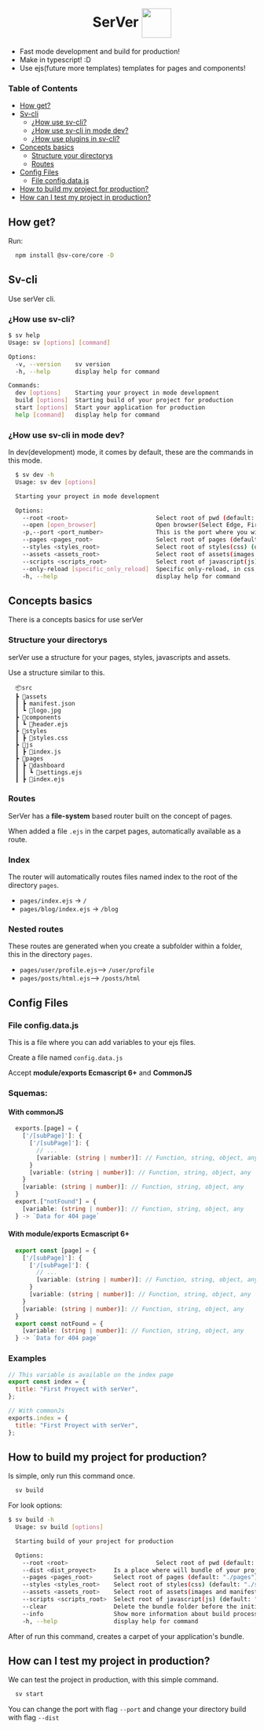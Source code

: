 <h1 align='center'> SerVer <img align='center' src='https://i.postimg.cc/25XSjsLP/logo-sv.png' width="60" /></h1>

- Fast mode development and build for production!
- Make in typescript! :D
- Use ejs(future more templates) templates for pages and components!

### Table of Contents

- [How get?][1]
- [Sv-cli][2]
  - [¿How use sv-cli?][3]
  - [¿How use sv-cli in mode dev?][4]
  - [¿How use plugins in sv-cli?][5]
- [Concepts basics][6]
  - [Structure your directorys][7]
  - [Routes][8]
- [Config Files][9]
  - [File config.data.js][10]
- [How to build my project for production?][11]
- [How can I test my project in production?][12]

## How get?

Run:

```sh
  npm install @sv-core/core -D
```

## Sv-cli

Use serVer cli.

### ¿How use sv-cli?

```sh
$ sv help
Usage: sv [options] [command]

Options:
  -v, --version    sv version
  -h, --help       display help for command

Commands:
  dev [options]    Starting your proyect in mode development
  build [options]  Starting build of your project for production
  start [options]  Start your application for production
  help [command]   display help for command
```

### ¿How use sv-cli in mode dev?

In dev(development) mode, it comes by default, these are the commands in this mode.

```sh
  $ sv dev -h
  Usage: sv dev [options]

  Starting your proyect in mode development

  Options:
    --root <root>                         Select root of pwd (default: ".")
    --open [open_browser]                 Open browser(Select Edge, Firefox, Opera(If you use opera GX  it will automatically open it) or Chrome) (default: false)
    -p,--port <port_number>               This is the port where you will work in development mode (default: "5000")
    --pages <pages_root>                  Select root of pages (default: "./pages")
    --styles <styles_root>                Select root of styles(css) (default: "./src/styles")
    --assets <assets_root>                Select root of assets(images and manifest.json) (default: "./src/assets")
    --scripts <scripts_root>              Select root of javascript(js) (default: "./src/scripts")
    --only-reload [specific_only_reload]  Specific only-reload, in css, html(Specific true, all will use strategy only-reload)) (default: false)
    -h, --help                            display help for command
```

## Concepts basics

There is a concepts basics for use serVer

### Structure your directorys

serVer use a structure for your pages, styles, javascripts and assets.

Use a structure similar to this.

      📦src
      ┣ 📂assets
      ┃ ┣ manifest.json
      ┃ ┗ 📜logo.jpg
      ┣ 📂components
      ┃ ┗ 📜header.ejs
      ┣ 📂styles
      ┃ ┣ 📜styles.css
      ┣ 📂js
      ┃ ┣ 📜index.js
      ┣ 📂pages
      ┃ ┣ 📂dashboard
      ┃ ┃ ┗ 📜settings.ejs
      ┃ ┣ 📜index.ejs

### Routes

SerVer has a **file-system** based router built on the concept of pages.

When added a file `.ejs` in the carpet pages, automatically available as a route.

<h3>Index</h3>

<p>

The router will automatically routes files named index to the root of the directory `pages`.

- `pages/index.ejs` → `/`
- `pages/blog/index.ejs` → `/blog`

</p>

<h3>Nested routes</h3>

<p>

These routes are generated when you create a subfolder within a folder, this in the directory `pages`.

- `pages/user/profile.ejs`--> `/user/profile`
- `pages/posts/html.ejs`--> `/posts/html`

</p>

## Config Files

### File config.data.js

This is a file where you can add variables to your ejs files.

Create a file named `config.data.js`

Accept **module/exports Ecmascript 6+** and **CommonJS**

### Squemas:

<h4>With commonJS</h4>

```typescript
  exports.[page] = {
    ['/[subPage]']: {
      ['/[subPage]']: {
        // ...
        [variable: (string | number)]: // Function, string, object, any
      }
      [variable: (string | number)]: // Function, string, object, any
    }
    [variable: (string | number)]: // Function, string, object, any
  }
  export.["notFound"] = {
    [variable: (string | number)]: // Function, string, object, any
  } -> `Data for 404 page`
```

<h4>With module/exports Ecmascript 6+</h4>

```typescript
  export const [page] = {
    ['/[subPage]']: {
      ['/[subPage]']: {
        // ...
        [variable: (string | number)]: // Function, string, object, any
      }
      [variable: (string | number)]: // Function, string, object, any
    }
    [variable: (string | number)]: // Function, string, object, any
  }
  export const notFound = {
    [variable: (string | number)]: // Function, string, object, any
  } -> `Data for 404 page`
```

### Examples

```javascript
// This variable is available on the index page
export const index = {
  title: "First Proyect with serVer",
};

// With commonJs
exports.index = {
  title: "First Proyect with serVer",
};
```

## How to build my project for production?

Is simple, only run this command once.

```sh
  sv build
```

For look options:

```sh
$ sv build -h
  Usage: sv build [options]

  Starting build of your project for production

  Options:
    --root <root>                         Select root of pwd (default: ".")
    --dist <dist_proyect>     Is a place where will bundle of your project (default: "public")
    --pages <pages_root>      Select root of pages (default: "./pages")
    --styles <styles_root>    Select root of styles(css) (default: "./src/styles")
    --assets <assets_root>    Select root of assets(images and manifest.json) (default: "./src/assets")
    --scripts <scripts_root>  Select root of javascript(js) (default: "./src/scripts")
    --clear                   Delete the bundle folder before the initialization of the "build"   processes (default: false)
    --info                    Show more information about build process (default: false)
    -h, --help                display help for command
```

After of run this command, creates a carpet of your application's bundle.

## How can I test my project in production?

We can test the project in production, with this simple command.

```sh
  sv start
```

You can change the port with flag `--port` and change your directory build with flag `--dist`

[1]: #how-get
[2]: #sv-cli
[3]: #¿how-use-sv-cli
[4]: #¿how-use-sv-cli-in-mode-dev
[5]: #¿how-use-plugins-in-sv-cli
[6]: #concepts-basics
[7]: #structure-your-directorys
[8]: #routes
[9]: #config-files
[10]: #file-configdatajs
[11]: #how-to-build-my-project-for-production
[12]: #how-can-i-test-my-project-in-production
